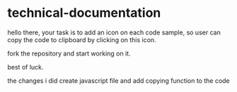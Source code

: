 # technical-documentation

hello there, your task is to add an icon on each code sample, so user can copy the code to clipboard by clicking on this icon.

fork the repository and start working on it.

best of luck.

the changes i did
create javascript file and add copying function to the code 
